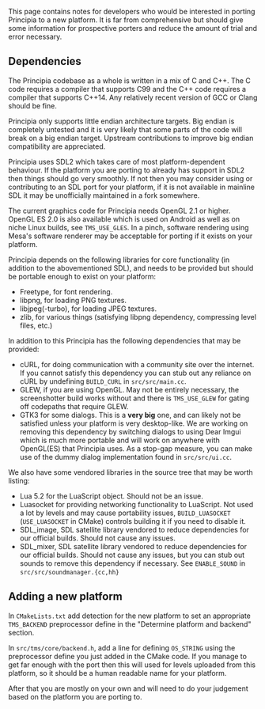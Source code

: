 This page contains notes for developers who would be interested in porting Principia to a new platform. It is far from comprehensive but should give some information for prospective porters and reduce the amount of trial and error necessary.

## Dependencies
The Principia codebase as a whole is written in a mix of C and C++. The C code requires a compiler that supports C99 and the C++ code requires a compiler that supports C++14. Any relatively recent version of GCC or Clang should be fine.

Principia only supports little endian architecture targets. Big endian is completely untested and it is very likely that some parts of the code will break on a big endian target. Upstream contributions to improve big endian compatibility are appreciated.

Principia uses SDL2 which takes care of most platform-dependent behaviour. If the platform you are porting to already has support in SDL2 then things should go very smoothly. If not then you may consider using or contributing to an SDL port for your platform, if it is not available in mainline SDL it may be unofficially maintained in a fork somewhere.

The current graphics code for Principia needs OpenGL 2.1 or higher. OpenGL ES 2.0 is also available which is used on Android as well as on niche Linux builds, see `TMS_USE_GLES`. In a pinch, software rendering using Mesa's software renderer may be acceptable for porting if it exists on your platform.

Principia depends on the following libraries for core functionality (in addition to the abovementioned SDL), and needs to be provided but should be portable enough to exist on your platform:

- Freetype, for font rendering.
- libpng, for loading PNG textures.
- libjpeg(-turbo), for loading JPEG textures.
- zlib, for various things (satisfying libpng dependency, compressing level files, etc.)

In addition to this Principia has the following dependencies that may be provided:

- cURL, for doing communication with a community site over the internet. If you cannot satisfy this dependency you can stub out any reliance on cURL by undefining `BUILD_CURL` in `src/src/main.cc`.
- GLEW, if you are using OpenGL. May not be entirely necessary, the screenshotter build works without and there is `TMS_USE_GLEW` for gating off codepaths that require GLEW.
- GTK3 for some dialogs. This is a **very big** one, and can likely not be satisfied unless your platform is very desktop-like. We are working on removing this dependency by switching dialogs to using Dear Imgui which is much more portable and will work on anywhere with OpenGL(ES) that Principia uses. As a stop-gap measure, you can make use of the dummy dialog implementation found in `src/src/ui.cc`.

We also have some vendored libraries in the source tree that may be worth listing:

- Lua 5.2 for the LuaScript object. Should not be an issue.
- Luasocket for providing networking functionality to LuaScript. Not used a lot by levels and may cause portability issues, `BUILD_LUASOCKET` (`USE_LUASOCKET` in CMake) controls building it if you need to disable it.
- SDL_image, SDL satellite library vendored to reduce dependencies for our official builds. Should not cause any issues.
- SDL_mixer, SDL satellite library vendored to reduce dependencies for our official builds. Should not cause any issues, but you can stub out sounds to remove this dependency if necessary. See `ENABLE_SOUND` in `src/src/soundmanager.{cc,hh}`

## Adding a new platform
In `CMakeLists.txt` add detection for the new platform to set an appropriate `TMS_BACKEND` preprocessor define in the "Determine platform and backend" section.

In `src/tms/core/backend.h`, add a line for defining `OS_STRING` using the preprocessor define you just added in the CMake code. If you manage to get far enough with the port then this will used for levels uploaded from this platform, so it should be a human readable name for your platform.

After that you are mostly on your own and will need to do your judgement based on the platform you are porting to.
